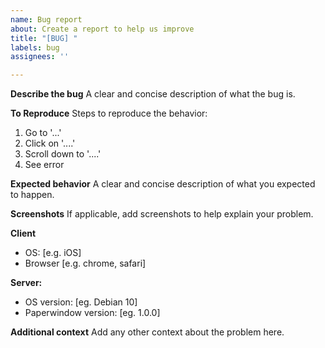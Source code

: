 ```yaml
---
name: Bug report
about: Create a report to help us improve
title: "[BUG] "
labels: bug
assignees: ''

---
```


**Describe the bug**
A clear and concise description of what the bug is.

**To Reproduce**
Steps to reproduce the behavior:
1. Go to '...'
2. Click on '....'
3. Scroll down to '....'
4. See error

**Expected behavior**
A clear and concise description of what you expected to happen.

**Screenshots**
If applicable, add screenshots to help explain your problem.

**Client**
 - OS: [e.g. iOS]
 - Browser [e.g. chrome, safari]

**Server:**
 - OS version: [eg. Debian 10]
 - Paperwindow version: [eg. 1.0.0]

**Additional context**
Add any other context about the problem here.
